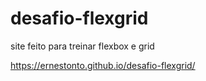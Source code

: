 # desafio-flexgrid
 site feito para treinar flexbox e grid

https://ernestonto.github.io/desafio-flexgrid/
